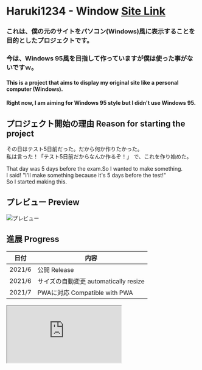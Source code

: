 # Haruki1234 - Window [**Site Link**](https://haruki1234.github.io/window/)

### これは、僕の元のサイトをパソコン(Windows)風に表示することを目的としたプロジェクトです。   
### 今は、Windows 95風を目指して作っていますが僕は使った事がないですｗ。 

#### This is a project that aims to display my original site like a personal computer (Windows). 
#### Right now, I am aiming for Windows 95 style but I didn't use Windows 95. 

## プロジェクト開始の理由 Reason for starting the project 
その日はテスト5日前だった。だから何か作りたかった。  
私は言った！「テスト5日前だからなんか作るぞ！」
で、これを作り始めた。
 
That day was 5 days before the exam.So I wanted to make something.  
I said! "I'll make something because it's 5 days before the test!"  
So I started making this.  

## プレビュー Preview
![プレビュー](https://haruki1234.github.io/window/preview/harukisite%20-%20Window%20Viewer%20-%20Preview.png "プレビュー")

## 進展 Progress

| 日付 | 内容 |
| --- | ---- |
| 2021/6 | 公開 Release |
| 2021/6 | サイズの自動変更 automatically resize |
| 2021/7 | PWAに対応 Compatible with PWA |

<iframe src="https://haruki1234.github.io/window">
